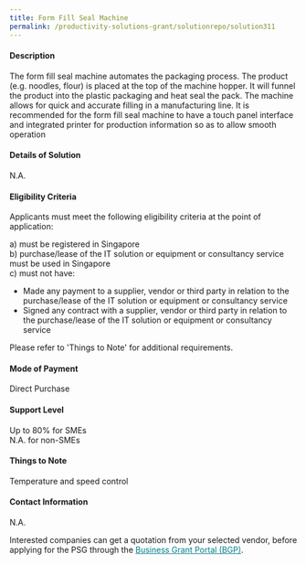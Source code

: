 ```yaml
---
title: Form Fill Seal Machine
permalink: /productivity-solutions-grant/solutionrepo/solution311
---
```


#### Description

The form fill seal machine automates the packaging process. 
The product (e.g. noodles, flour) is placed at the top of the machine hopper. It will funnel the product into the plastic packaging and heat seal the pack. 
The machine allows for quick and accurate filling in a manufacturing line.
It is recommended for the form fill seal machine to have a touch panel interface and integrated printer for production information so as to allow smooth operation

#### Details of Solution

N.A.

#### Eligibility Criteria

Applicants must meet the following eligibility criteria at the point of application:

a) must be registered in Singapore <br>
b) purchase/lease of the IT solution or equipment or consultancy service must be used in Singapore <br>
c) must not have:
- Made any payment to a supplier, vendor or third party in relation to the purchase/lease of the IT solution or equipment or consultancy service
- Signed any contract with a supplier, vendor or third party in relation to the purchase/lease of the IT solution or equipment or consultancy service

Please refer to 'Things to Note' for additional requirements.

#### Mode of Payment
Direct Purchase

#### Support Level
Up to 80% for SMEs <br>
N.A. for non-SMEs

#### Things to Note
Temperature and speed control

#### Contact Information
N.A.

Interested companies can get a quotation from your selected vendor, before applying for the PSG through the <a target='_blank' style='color:#037e8a' href='https://www.businessgrants.gov.sg/'>Business Grant Portal (BGP)</a>.
